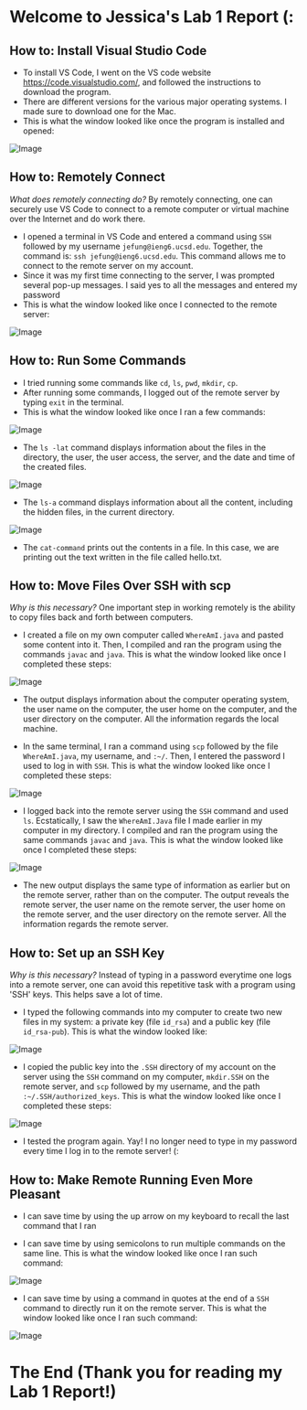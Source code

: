 # Welcome to Jessica's Lab 1 Report (:

## How to: Install Visual Studio Code

* To install VS Code, I went on the VS code website https://code.visualstudio.com/, and followed the instructions to download the program.
* There are different versions for the various major operating systems. I made sure to download one for the Mac.
* This is what the window looked like once the program is installed and opened: 

![Image](installing-VS-code.png)

## How to: Remotely Connect

*What does remotely connecting do?* By remotely connecting, one can securely use VS Code to connect to a remote computer or virtual machine over the Internet and do work there.

* I opened a terminal in VS Code and entered a command using `SSH` followed by my username `jefung@ieng6.ucsd.edu`. Together, the command is: `ssh jefung@ieng6.ucsd.edu`. This command allows me to connect to the remote server on my account.
* Since it was my first time connecting to the server, I was prompted several pop-up messages. I said yes to all the messages and entered my password
* This is what the window looked like once I connected to the remote server:

![Image](remotely-connecting.png)

## How to: Run Some Commands

* I tried running some commands like `cd`, `ls`, `pwd`, `mkdir`, `cp`.
* After running some commands, I logged out of the remote server by typing `exit` in the terminal.
* This is what the window looked like once I ran a few commands: 

![Image](ls-lat-command.png)

* The `ls -lat` command displays information about the files in the directory, the user, the user access, the server, and the date and time of the created files.

![Image](ls-a-command.png)

* The `ls-a` command displays information about all the content, including the hidden files, in the current directory.

![Image](cat-command.png)

* The `cat-command` prints out the contents in a file. In this case, we are printing out the text written in the file called hello.txt.

## How to: Move Files Over SSH with scp

*Why is this necessary?* One important step in working remotely is the ability to copy files back and forth between computers.

* I created a file on my own computer called `WhereAmI.java` and pasted some content into it. Then, I compiled and ran the program using the commands `javac` and `java`. This is what the window looked like once I completed these steps:

![Image](SSH-scp-initial-output.png)

* The output displays information about the computer operating system, the user name on the computer, the user home on the computer, and the user directory on the computer. All the information regards the local machine.

* In the same terminal, I ran a command using `scp` followed by the file `WhereAmI.java`, my username, and `:~/`. Then, I entered the password I used to log in with `SSH`. This is what the window looked like once I completed these steps:

![Image](SSH-scp-command.png)

* I logged back into the remote server using the `SSH` command and used `ls`. Ecstatically, I saw the `WhereAmI.Java` file I made earlier in my computer in my directory. I compiled and ran the program using the same commands `javac` and `java`. This is what the window looked like once I completed these steps: 

![Image](SSH-scp-output.png)

* The new output displays the same type of information as earlier but on the remote server, rather than on the computer. The output reveals the remote server, the user name on the remote server, the user home on the remote server, and the user directory on the remote server. All the information regards the remote server.

## How to: Set up an SSH Key

*Why is this necessary?* Instead of typing in a password everytime one logs into a remote server, one can avoid this repetitive task with a program using 'SSH' keys. This helps save a lot of time.

* I typed the following commands into my computer to create two new files in my system: a private key (file `id_rsa`) and a public key (file `id_rsa-pub`). This is what the window looked like: 

![Image](SSH-keys-keygen.png)

* I copied the public key into the `.SSH` directory of my account on the server using the `SSH` command on my computer, `mkdir.SSH` on the remote server, and `scp` followed by my username, and the path `:~/.SSH/authorized_keys`. This is what the window looked like once I completed these steps: 

![Image](SSH-keys-nopassword.png)

* I tested the program again. Yay! I no longer need to type in my password every time I log in to the remote server! (:

## How to: Make Remote Running Even More Pleasant

* I can save time by using the up arrow on my keyboard to recall the last command that I ran

* I can save time by using semicolons to run multiple commands on the same line. This is what the window looked like once I ran such command: 

![Image](semicolon.png)

* I can save time by using a command in quotes at the end of a `SSH` command to directly run it on the remote server. This is what the window looked like once I ran such command: 

![Image](SSH-ls.png)

# The End (Thank you for reading my Lab 1 Report!)


